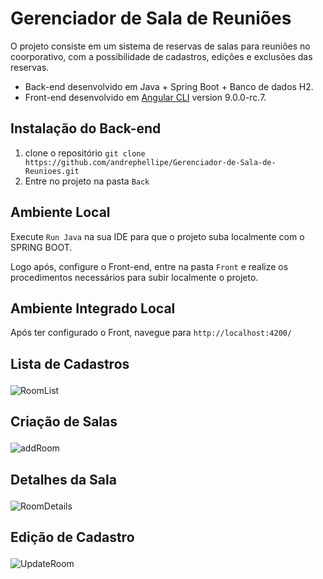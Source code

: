 # Gerenciador de Sala de Reuniões

O projeto consiste em um sistema de reservas de salas para reuniões no coorporativo, com a possibilidade de cadastros, edições e exclusões das reservas. <br>
- Back-end desenvolvido em Java + Spring Boot + Banco de dados H2. <br>
- Front-end desenvolvido em [Angular CLI](https://github.com/angular/angular-cli) version 9.0.0-rc.7.

## Instalação do Back-end

1. clone o repositório `git clone https://github.com/andrephellipe/Gerenciador-de-Sala-de-Reunioes.git`
2. Entre no projeto na pasta `Back`

## Ambiente Local

Execute `Run Java` na sua IDE para que o projeto suba localmente com o SPRING BOOT. <br>

Logo após, configure o Front-end, entre na pasta `Front` e realize os procedimentos necessários para subir localmente o projeto. <br>

## Ambiente Integrado Local

Após ter configurado o Front, navegue para `http://localhost:4200/` 

<h2>
  <p align="left">Lista de Cadastros</p>
</h2>

![RoomList](https://user-images.githubusercontent.com/78508014/130083295-ec22a3db-ecfa-4974-802e-65fddeb122a8.jpg)

<h2>
  <p align="left">Criação de Salas</p>
</h2>

![addRoom](https://user-images.githubusercontent.com/78508014/130087051-203fcff3-4f97-4fc7-99c8-94b4527fb31b.jpg)

<h2>
  <p align="left">Detalhes da Sala</p>
</h2>

![RoomDetails](https://user-images.githubusercontent.com/78508014/130088281-414bf209-6f0d-49a4-84a3-6b36e76d31ac.jpg)

<h2>
  <p align="left">Edição de Cadastro</p>
</h2>

![UpdateRoom](https://user-images.githubusercontent.com/78508014/130088779-8bf3884c-0691-4b56-8e48-acc0d6991a53.jpg)


